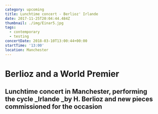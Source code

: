 ```yaml
---
category: upcoming
title: Lunchtime concert - Berlioz' Irlande
date: 2017-11-25T20:04:44.484Z
thumbnail: ./img/Einar5.jpg
tags:
  - contemporary
  - testing
concertDate: 2018-03-10T13:00:44+00:00
startTime: '13:00'
location: Manchester
---
```

# Berlioz and a World Premier

## Lunchtime concert in Manchester, performing the cycle _Irlande _by H. Berlioz and new pieces commissioned for the occasion
